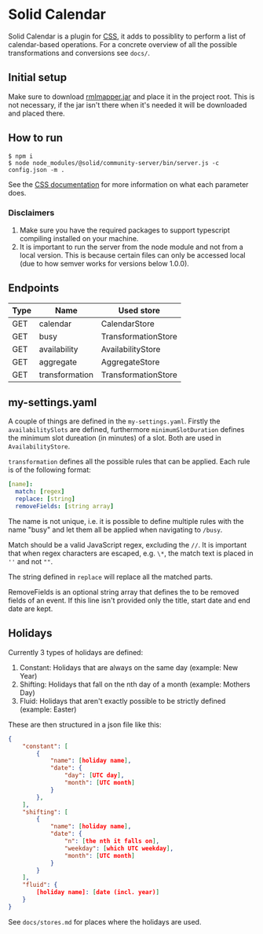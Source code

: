 # Solid Calendar

Solid Calendar is a plugin for [CSS](https://github.com/solid/community-server), it adds to possiblity to perform a list of calendar-based operations. For a concrete overview of all the possible transformations and conversions see `docs/`.

## Initial setup

Make sure to download [rmlmapper.jar](https://github.com/RMLio/rmlmapper-java/releases) and place it in the project root. This is not necessary, if the jar isn't there when it's needed it will be downloaded and placed there.

## How to run

```
$ npm i
$ node node_modules/@solid/community-server/bin/server.js -c config.json -m .
```

See the [CSS documentation](https://github.com/solid/community-server#configuring-the-server) for more information on what each parameter does.

### Disclaimers

1. Make sure you have the required packages to support typescript compiling installed on your machine.
2. It is important to run the server from the node module and not from a local version. This is because certain files can only be accessed local (due to how semver works for versions below 1.0.0).

## Endpoints

| Type | Name           | Used store          |
| ---- | -------------- | ------------------- |
| GET  | calendar       | CalendarStore       |
| GET  | busy           | TransformationStore |
| GET  | availability   | AvailabilityStore   |
| GET  | aggregate      | AggregateStore      |
| GET  | transformation | TransformationStore |

## my-settings.yaml

A couple of things are defined in the `my-settings.yaml`. Firstly the `availabilitySlots` are defined, furthermore `minimumSlotDuration` defines the minimum slot dureation (in minutes) of a slot. Both are used in `AvailabilityStore`.

`transformation` defines all the possible rules that can be applied. Each rule is of the following format:

```yaml
[name]:
  match: [regex]
  replace: [string]
  removeFields: [string array]
```

The name is not unique, i.e. it is possible to define multiple rules with the name "busy" and let them all be applied when navigating to `/busy`.

Match should be a valid JavaScript regex, excluding the `//`. It is important that when regex characters are escaped, e.g. `\*`, the match text is placed in `''` and not `""`.

The string defined in `replace` will replace all the matched parts.

RemoveFields is an optional string array that defines the to be removed fields of an event. If this line isn't provided only the title, start date and end date are kept.

## Holidays

Currently 3 types of holidays are defined:

1. Constant: Holidays that are always on the same day (example: New Year)
2. Shifting: Holidays that fall on the nth day of a month (example: Mothers Day)
3. Fluid: Holidays that aren't exactly possible to be strictly defined (example: Easter)

These are then structured in a json file like this:

```json
{
    "constant": [
        {
            "name": [holiday name],
            "date": {
                "day": [UTC day],
                "month": [UTC month]
            }
        },
    ],
    "shifting": [
        {
            "name": [holiday name],
            "date": {
                "n": [the nth it falls on],
                "weekday": [which UTC weekday],
                "month": [UTC month]
            }
        }
    ],
    "fluid": {
        [holiday name]: [date (incl. year)]
    }
}
```

See `docs/stores.md` for places where the holidays are used.
